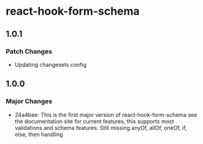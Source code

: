# react-hook-form-schema

## 1.0.1

### Patch Changes

- Updating changesets config

## 1.0.0

### Major Changes

- 24a4bee: This is the first major version of react-hook-form-schema see the documentation site for current features, this supports most validations and schema features. Still missing anyOf, allOf, oneOf, if, else, then handling
